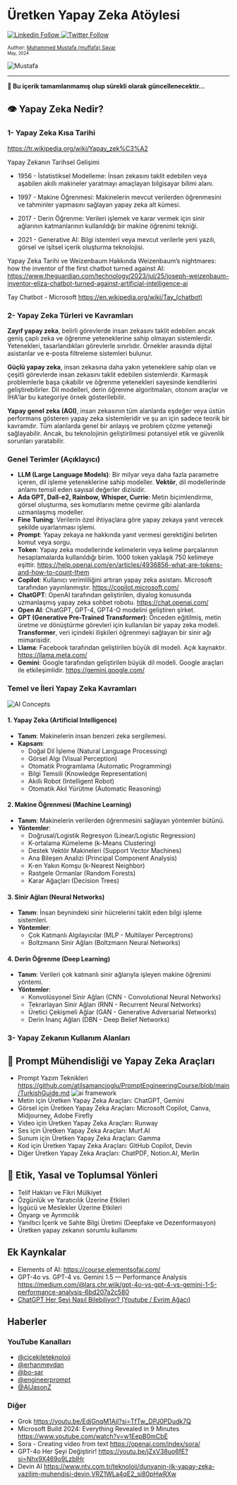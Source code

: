 # Üretken Yapay Zeka Atöylesi

  <a class="header-badge" target="_blank" href="https://www.linkedin.com/in/muffafa/">
    <img alt= "Linkedin Follow" src="https://img.shields.io/badge/style--5eba00.svg?label=LinkedIn&logo=linkedin&style=social">
  </a>
  <a class="header-badge" target="_blank" href="https://twitter.com/muffafa">
    <img alt="Twitter Follow" src="https://img.shields.io/twitter/follow/muffafa?style=social">
  </a>

  <sub>Author:
    <a href="https://linktr.ee/muffafa" target="_blank">Muhammed Mustafa (muffafa) Savar</a><br>
    <small> May, 2024</small>
  </sub>

![Mustafa](<Mustafa_Header.png>)

---

**🚨 Bu içerik tamamlanmamış olup sürekli olarak güncellenecektir...**

## 👁️ Yapay Zeka Nedir?

### 1- Yapay Zeka Kısa Tarihi

<https://tr.wikipedia.org/wiki/Yapay_zek%C3%A2>

Yapay Zekanın Tarihsel Gelişimi

- 1956 - İstatistiksel Modelleme: İnsan zekasını taklit edebilen veya aşabilen akıllı makineler yaratmayı amaçlayan bilgisayar bilimi alanı.
  
- 1997 - Makine Öğrenmesi: Makinelerin mevcut verilerden öğrenmesini ve tahminler yapmasını sağlayan yapay zeka alt kümesi.
  
- 2017 - Derin Öğrenme: Verileri işlemek ve karar vermek için sinir ağlarının katmanlarının kullanıldığı bir makine öğrenimi tekniği.

- 2021 - Generative AI: Bilgi istemleri veya mevcut verilerle yeni yazılı, görsel ve işitsel içerik oluşturma teknolojisi.

Yapay Zeka Tarihi ve Weizenbaum Hakkında
Weizenbaum’s nightmares: how the inventor of the first chatbot turned
against AI:
<https://www.theguardian.com/technology/2023/jul/25/joseph-weizenbaum-inventor-eliza-chatbot-turned-against-artificial-intelligence-ai>

Tay Chatbot - Microsoft
<https://en.wikipedia.org/wiki/Tay_(chatbot)>

### 2- Yapay Zeka Türleri ve Kavramları

**Zayıf yapay zeka**, belirli görevlerde insan zekasını taklit edebilen ancak geniş çaplı zeka ve öğrenme yeteneklerine sahip olmayan sistemlerdir. Yetenekleri, tasarlandıkları görevlerle sınırlıdır. Örnekler arasında dijital asistanlar ve e-posta filtreleme sistemleri bulunur.

**Güçlü yapay zeka**, insan zekasına daha yakın yeteneklere sahip olan ve çeşitli görevlerde insan zekasını taklit edebilen sistemlerdir. Karmaşık problemlerle başa çıkabilir ve öğrenme yetenekleri sayesinde kendilerini geliştirebilirler. Dil modelleri, derin öğrenme algoritmaları, otonom araçlar ve İHA'lar bu kategoriye örnek gösterilebilir.

**Yapay genel zeka (AGI)**, insan zekasının tüm alanlarda eşdeğer veya üstün performans gösteren yapay zeka sistemleridir ve şu an için sadece teorik bir kavramdır. Tüm alanlarda genel bir anlayış ve problem çözme yeteneği sağlayabilir. Ancak, bu teknolojinin geliştirilmesi potansiyel etik ve güvenlik sorunları yaratabilir.

### Genel Terimler (Açıklayıcı)

- **LLM (Large Language Models)**: Bir milyar veya daha fazla parametre içeren, dil işleme yeteneklerine sahip modeller. **Vektör**, dil modellerinde anlamı temsil eden sayısal değerler dizisidir.
- **Ada GPT, Dall-e2, Rainbow, Whisper, Currie**: Metin biçimlendirme, görsel oluşturma, ses komutlarını metne çevirme gibi alanlarda uzmanlaşmış modeller.
- **Fine Tuning**: Verilerin özel ihtiyaçlara göre yapay zekaya yanıt verecek şekilde uyarlanması işlemi.
- **Prompt**: Yapay zekaya ne hakkında yanıt vermesi gerektiğini belirten komut veya sorgu.
- **Token**: Yapay zeka modellerinde kelimelerin veya kelime parçalarının hesaplamalarda kullanıldığı birim. 1000 token yaklaşık 750 kelimeye eşittir. <https://help.openai.com/en/articles/4936856-what-are-tokens-and-how-to-count-them>
- **Copilot**: Kullanıcı verimliliğini artıran yapay zeka asistanı. Microsoft tarafından yayınlanmıştır. <https://copilot.microsoft.com/>
- **ChatGPT**: OpenAI tarafından geliştirilen, diyalog konusunda uzmanlaşmış yapay zeka sohbet robotu. <https://chat.openai.com/>
- **Open AI**: ChatGPT, GPT-4, GPT4-O modelini geliştiren şirket.
- **GPT (Generative Pre-Trained Transformer)**: Önceden eğitilmiş, metin üretme ve dönüştürme görevleri için kullanılan bir yapay zeka modeli. **Transformer**, veri içindeki ilişkileri öğrenmeyi sağlayan bir sinir ağı mimarisidir.
- **Llama**: Facebook tarafından geliştirilen büyük dil modeli. Açık kaynaktır. <https://llama.meta.com/>
- **Gemini**: Google tarafından geliştirilen büyük dil modeli. Google araçları ile etkileşimlidir. <https://gemini.google.com/>

### Temel ve İleri Yapay Zeka Kavramları

![AI Concepts](ai_concepts.jpeg)

#### 1. Yapay Zeka (Artificial Intelligence)

- **Tanım**: Makinelerin insan benzeri zeka sergilemesi.
- **Kapsam**:
  - Doğal Dil İşleme (Natural Language Processing)
  - Görsel Algı (Visual Perception)
  - Otomatik Programlama (Automatic Programming)
  - Bilgi Temsili (Knowledge Representation)
  - Akıllı Robot (Intelligent Robot)
  - Otomatik Akıl Yürütme (Automatic Reasoning)

#### 2. Makine Öğrenmesi (Machine Learning)

- **Tanım**: Makinelerin verilerden öğrenmesini sağlayan yöntemler bütünü.
- **Yöntemler**:
  - Doğrusal/Logistik Regresyon (Linear/Logistic Regression)
  - K-ortalama Kümeleme (k-Means Clustering)
  - Destek Vektör Makineleri (Support Vector Machines)
  - Ana Bileşen Analizi (Principal Component Analysis)
  - K-en Yakın Komşu (k-Nearest Neighbor)
  - Rastgele Ormanlar (Random Forests)
  - Karar Ağaçları (Decision Trees)

#### 3. Sinir Ağları (Neural Networks)

- **Tanım**: İnsan beynindeki sinir hücrelerini taklit eden bilgi işleme sistemleri.
- **Yöntemler**:
  - Çok Katmanlı Algılayıcılar (MLP - Multilayer Perceptrons)
  - Boltzmann Sinir Ağları (Boltzmann Neural Networks)

#### 4. Derin Öğrenme (Deep Learning)

- **Tanım**: Verileri çok katmanlı sinir ağlarıyla işleyen makine öğrenimi yöntemi.
- **Yöntemler**:
  - Konvolüsyonel Sinir Ağları (CNN - Convolutional Neural Networks)
  - Tekrarlayan Sinir Ağları (RNN - Recurrent Neural Networks)
  - Üretici Çekişmeli Ağlar (GAN - Generative Adversarial Networks)
  - Derin İnanç Ağları (DBN - Deep Belief Networks)

### 3- Yapay Zekanın Kullanım Alanları

## 🤖 Prompt Mühendisliği ve Yapay Zeka Araçları

- Prompt Yazım Teknikleri <https://github.com/atilsamancioglu/PromptEngineeringCourse/blob/main/TurkishGuide.md>
![ai framework](ai-framework.jpeg)
- Metin için Üretken Yapay Zeka Araçları: ChatGPT, Gemini
- Görsel için Üretken Yapay Zeka Araçları: Microsoft Copilot, Canva, Midjourney, Adobe Firefly
- Video için Üretken Yapay Zeka Araçları: Runway
- Ses için Üretken Yapay Zeka Araçları: Murf.AI
- Sunum için Üretken Yapay Zeka Araçları: Gamma
- Kod için Üretken Yapay Zeka Araçları: GitHub Copilot, Devin
- Diğer Üretken Yapay Zeka Araçları: ChatPDF, Notion.AI, Merlin

## 👀 Etik, Yasal ve Toplumsal Yönleri

- Telif Hakları ve Fikri Mülkiyet
- Özgünlük ve Yaratıcılık Üzerine Etkileri
- İşgücü ve Meslekler Üzerine Etkileri
- Önyargı ve Ayrımcılık
- Yanıltıcı İçerik ve Sahte Bilgi Üretimi (Deepfake ve Dezenformasyon)
- Üretken yapay zekanın sorumlu kullanımı

## Ek Kaynkalar

- Elements of AI: <https://course.elementsofai.com/>
- GPT-4o vs. GPT-4 vs. Gemini 1.5 — Performance Analysis <https://medium.com/@lars.chr.wiik/gpt-4o-vs-gpt-4-vs-gemini-1-5-performance-analysis-6bd207a2c580>
- [ChatGPT Her Şeyi Nasıl Bilebiliyor? (Youtube / Evrim Ağacı)](https://youtu.be/7foCbOktTZM?si=XR5aBkWGWALC5ysD)

## Haberler

### YouTube Kanalları

- [@cicekileteknoloji](https://www.youtube.com/@cicekileteknoloji)
- [@erhanmeydan](https://www.youtube.com/@erhanmeydan)
- [@bo-sar](https://www.youtube.com/@bo-sar)
- [@engineerprompt](https://www.youtube.com/@engineerprompt)
- [@AIJasonZ](https://www.youtube.com/@AIJasonZ)

### Diğer

- Grok <https://youtu.be/EdjGnqM1AjI?si=TfTw_DPJ0PDudk7Q>
- Microsoft Build 2024: Everything Revealed in 9 Minutes <https://www.youtube.com/watch?v=w1EepB0mCbE>
- Sora - Creating video from text <https://openai.com/index/sora/>
- GPT-4o Her Şeyi Değiştirir! <https://youtu.be/jZxV38uo6fE?si=Nhx9X469o9LzblHr>
- Devin AI <https://www.ntv.com.tr/teknoloji/dunyanin-ilk-yapay-zeka-yazilim-muhendisi-devin,VRZ1WLa4qE2_si80pHwRXw>

